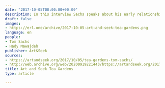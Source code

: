 ```yaml
---
date: "2017-10-05T00:00:00+00:00"
description: In this interview Sachs speaks about his early relationships with education, how he studied architecture and why his focus lays in making.
draft: false
images:
- https://erl.one/archive/2017-10-05-art-and-seek-tea-gardens.png
language: en
people:
- Tom Sachs
- Hady Mawajdeh
publisher: Art&Seek
sources:
- https://artandseek.org/2017/10/05/tea-gardens-tom-sachs/
- http://web.archive.org/web/20200919221443/https://artandseek.org/2017/10/05/tea-gardens-tom-sachs/
title: Art and Seek Tea Gardens
type: article

---
```

